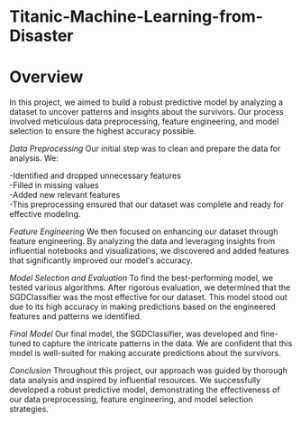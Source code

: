 # Titanic-Machine-Learning-from-Disaster
# Overview
In this project, we aimed to build a robust predictive model by analyzing a dataset to uncover patterns and insights about the survivors. Our process involved meticulous data preprocessing, feature engineering, and model selection to ensure the highest accuracy possible.

*Data Preprocessing*
Our initial step was to clean and prepare the data for analysis. We:

-Identified and dropped unnecessary features<br>
-Filled in missing values<br>
-Added new relevant features<br>
-This preprocessing ensured that our dataset was complete and ready for effective modeling.

*Feature Engineering*
We then focused on enhancing our dataset through feature engineering. By analyzing the data and leveraging insights from influential notebooks and visualizations, we discovered and added features that significantly improved our model's accuracy.

*Model Selection and Evaluation*
To find the best-performing model, we tested various algorithms. After rigorous evaluation, we determined that the SGDClassifier was the most effective for our dataset. This model stood out due to its high accuracy in making predictions based on the engineered features and patterns we identified.

*Final Model*
Our final model, the SGDClassifier, was developed and fine-tuned to capture the intricate patterns in the data. We are confident that this model is well-suited for making accurate predictions about the survivors.

*Conclusion*
Throughout this project, our approach was guided by thorough data analysis and inspired by influential resources. We successfully developed a robust predictive model, demonstrating the effectiveness of our data preprocessing, feature engineering, and model selection strategies.
